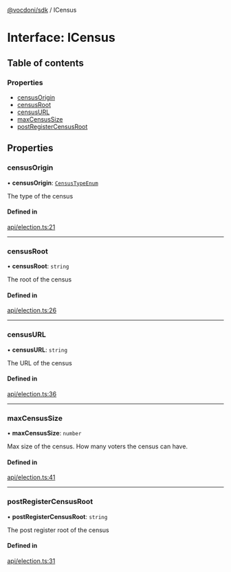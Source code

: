 [@vocdoni/sdk](/sdk) / ICensus

# Interface: ICensus

## Table of contents

### Properties

- [censusOrigin](ICensus#censusorigin)
- [censusRoot](ICensus#censusroot)
- [censusURL](ICensus#censusurl)
- [maxCensusSize](ICensus#maxcensussize)
- [postRegisterCensusRoot](ICensus#postregistercensusroot)

## Properties

### censusOrigin

• **censusOrigin**: [`CensusTypeEnum`](../enums/CensusTypeEnum)

The type of the census

#### Defined in

[api/election.ts:21](https://github.com/vocdoni/vocdoni-sdk/blob/c61694d51d7ca609cdc86440f23c7a75ea39ea5b/src/api/election.ts#L21)

___

### censusRoot

• **censusRoot**: `string`

The root of the census

#### Defined in

[api/election.ts:26](https://github.com/vocdoni/vocdoni-sdk/blob/c61694d51d7ca609cdc86440f23c7a75ea39ea5b/src/api/election.ts#L26)

___

### censusURL

• **censusURL**: `string`

The URL of the census

#### Defined in

[api/election.ts:36](https://github.com/vocdoni/vocdoni-sdk/blob/c61694d51d7ca609cdc86440f23c7a75ea39ea5b/src/api/election.ts#L36)

___

### maxCensusSize

• **maxCensusSize**: `number`

Max size of the census. How many voters the census can have.

#### Defined in

[api/election.ts:41](https://github.com/vocdoni/vocdoni-sdk/blob/c61694d51d7ca609cdc86440f23c7a75ea39ea5b/src/api/election.ts#L41)

___

### postRegisterCensusRoot

• **postRegisterCensusRoot**: `string`

The post register root of the census

#### Defined in

[api/election.ts:31](https://github.com/vocdoni/vocdoni-sdk/blob/c61694d51d7ca609cdc86440f23c7a75ea39ea5b/src/api/election.ts#L31)
